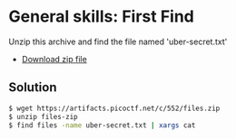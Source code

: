 # General skills: First Find
Unzip this archive and find the file named 'uber-secret.txt'
- [Download zip file](https://artifacts.picoctf.net/c/552/files.zip)

## Solution
```bash
$ wget https://artifacts.picoctf.net/c/552/files.zip
$ unzip files-zip
$ find files -name uber-secret.txt | xargs cat
```